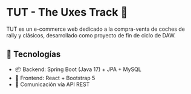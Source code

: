 # TUT - The Uxes Track 🏁

TUT es un e-commerce web dedicado a la compra-venta de coches de rally y clásicos, desarrollado como proyecto de fin de ciclo de DAW.

## 🚀 Tecnologías

- 📦 Backend: Spring Boot (Java 17) + JPA + MySQL
- 🎨 Frontend: React + Bootstrap 5
- 🔄 Comunicación vía API REST



